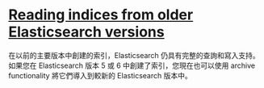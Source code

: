 # [Reading indices from older Elasticsearch versions](https://www.elastic.co/guide/en/elasticsearch/reference/current/archive-indices.html)

在以前的主要版本中創建的索引，Elasticsearch 仍具有完整的查詢和寫入支持。  
如果您在 Elasticsearch 版本 5 或 6 中創建了索引，您現在也可以使用 archive functionality 將它們導入到較新的 Elasticsearch 版本中。
